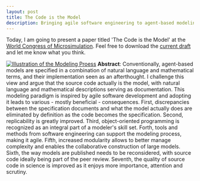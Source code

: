 ```yaml
---
layout: post
title: The Code is the Model
description: Bringing agile software engineering to agent-based modelinng and micro-simulations
---
```

Today, I am going to present a paper titled 'The Code is the Model' at the <a href="http://www.carloalberto.org/ima-2017/">World Congress of Microsimulation</a>. Feel free to download the <a href="../../../assets/codemodel.pdf">current draft</a> and let me know what you think.

<a href="../../../assets/images/modelingprocess.jpg"><img src="../../../assets/images/processpreview.png" alt="Illustration of the Modeling Proess" class="image left"></a> **Abstract**:
Conventionally, agent-based models are specified in a combination of natural language and mathematical terms, and their implementation seen as an afterthought. I challenge this view and argue that the source code actually is the model, with natural language and mathematical descriptions serving as documentation. This modeling paradigm is inspired by agile software development and adopting it leads to various - mostly beneficial - consequences. First, discrepancies between the specification documents and what the model actually does are eliminated by definition as the code becomes the specification. Second, replicability is greatly improved. Third, object-oriented programming is recognized as an integral part of a modeler's skill set. Forth, tools and methods from software engineering can support the modeling process, making it agile. Fifth, increased modularity allows to better manage complexity and enables the collaborative construction of large models. Sixth, the way models are published needs to be reconsidered, with source code ideally being part of the peer review. Seventh, the quality of source code in science is improved as it enjoys more importance, attention and scrutiny.

